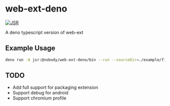 # web-ext-deno

[![JSR](https://jsr.io/badges/@nobody/web-ext-deno)](https://jsr.io/@nobody/web-ext-deno)

A deno typescript version of web-ext

## Example Usage

```bash
deno run -A jsr:@nobody/web-ext-deno/bin --run --sourceDir=./example/firefox --firefox --port 8080 --verbos --devtool --shouldExitProgram=false
```

## TODO

- Add full support for packaging extension
- Support debug for android
- Support chromium profile
